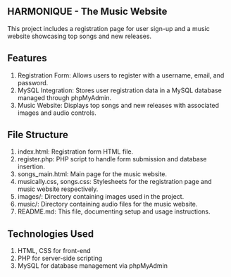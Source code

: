 ## HARMONIQUE - The Music Website

This project includes a registration page for user sign-up and a music website showcasing top songs and new releases.

## Features
1. Registration Form: Allows users to register with a username, email, and password.
2. MySQL Integration: Stores user registration data in a MySQL database managed through phpMyAdmin.
3. Music Website: Displays top songs and new releases with associated images and audio controls.

## File Structure
1. index.html: Registration form HTML file.
2. register.php: PHP script to handle form submission and database insertion.
3. songs_main.html: Main page for the music website.
4. musically.css, songs.css: Stylesheets for the registration page and music website respectively.
5. images/: Directory containing images used in the project.
6. music/: Directory containing audio files for the music website.
7. README.md: This file, documenting setup and usage instructions.

## Technologies Used
1. HTML, CSS for front-end
2. PHP for server-side scripting
3. MySQL for database management via phpMyAdmin
